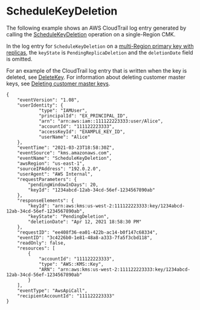 # ScheduleKeyDeletion<a name="ct-schedule-key-deletion"></a>

The following example shows an AWS CloudTrail log entry generated by calling the [ScheduleKeyDeletion](https://docs.aws.amazon.com/kms/latest/APIReference/API_ScheduleKeyDeletion.html) operation on a single\-Region CMK\.

In the log entry for `ScheduleKeyDeletion` on a [multi\-Region primary key with replicas](multi-region-keys-delete.md#primary-delete), the `keyState` is `PendingReplicaDeletion` and the `deletionDate` field is omitted\.

For an example of the CloudTrail log entry that is written when the key is deleted, see [DeleteKey](ct-delete-key.md)\. For information about deleting customer master keys, see [Deleting customer master keys](deleting-keys.md)\.

```
{
    "eventVersion": "1.08",
    "userIdentity": {
            "type": "IAMUser",
            "principalId": "EX_PRINCIPAL_ID",
            "arn": "arn:aws:iam::111122223333:user/Alice",
            "accountId": "111122223333",
            "accessKeyId": "EXAMPLE_KEY_ID",
            "userName": "Alice"
    },
    "eventTime": "2021-03-23T18:58:30Z",
    "eventSource": "kms.amazonaws.com",
    "eventName": "ScheduleKeyDeletion",
    "awsRegion": "us-east-1",
    "sourceIPAddress": "192.0.2.0",
    "userAgent": "AWS Internal",
    "requestParameters": {
        "pendingWindowInDays": 20,
        "keyId": "1234abcd-12ab-34cd-56ef-1234567890ab"
    },
    "responseElements": {
        "keyId": "arn:aws:kms:us-west-2:111122223333:key/1234abcd-12ab-34cd-56ef-1234567890ab",
        "keyState": "PendingDeletion",
        "deletionDate": "Apr 12, 2021 18:58:30 PM"
    },
    "requestID": "ee408f36-ea01-422b-ac14-b0f147c68334",
    "eventID": "3c4226b0-1e81-48a8-a333-7fa5f3cbd118",
    "readOnly": false,
    "resources": [
        {
            "accountId": "111122223333",
            "type": "AWS::KMS::Key",
            "ARN": "arn:aws:kms:us-west-2:111122223333:key/1234abcd-12ab-34cd-56ef-1234567890ab"
        }
    ],
    "eventType": "AwsApiCall",
    "recipientAccountId": "111122223333"
}
```